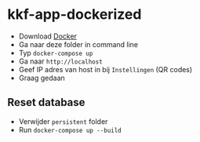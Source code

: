 # kkf-app-dockerized

- Download [Docker](https://docs.docker.com/compose/install/)
- Ga naar deze folder in command line
- Typ `docker-compose up`
- Ga naar `http://localhost`
- Geef IP adres van host in bij `Instellingen` (QR codes)
- Graag gedaan

## Reset database
- Verwijder `persistent` folder
- Run `docker-compose up --build`
